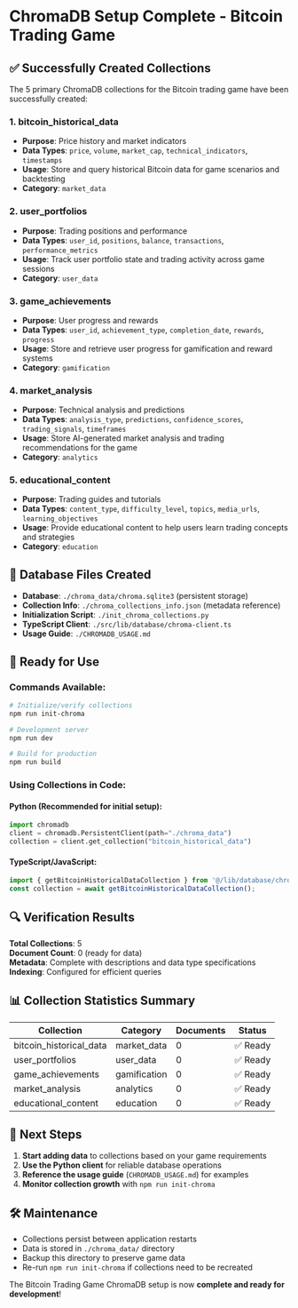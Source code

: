 # ChromaDB Setup Complete - Bitcoin Trading Game

## ✅ Successfully Created Collections

The 5 primary ChromaDB collections for the Bitcoin trading game have been successfully created:

### 1. **bitcoin_historical_data**
- **Purpose**: Price history and market indicators
- **Data Types**: `price`, `volume`, `market_cap`, `technical_indicators`, `timestamps`
- **Usage**: Store and query historical Bitcoin data for game scenarios and backtesting
- **Category**: `market_data`

### 2. **user_portfolios**
- **Purpose**: Trading positions and performance
- **Data Types**: `user_id`, `positions`, `balance`, `transactions`, `performance_metrics`
- **Usage**: Track user portfolio state and trading activity across game sessions
- **Category**: `user_data`

### 3. **game_achievements**
- **Purpose**: User progress and rewards
- **Data Types**: `user_id`, `achievement_type`, `completion_date`, `rewards`, `progress`
- **Usage**: Store and retrieve user progress for gamification and reward systems
- **Category**: `gamification`

### 4. **market_analysis**
- **Purpose**: Technical analysis and predictions
- **Data Types**: `analysis_type`, `predictions`, `confidence_scores`, `trading_signals`, `timeframes`
- **Usage**: Store AI-generated market analysis and trading recommendations for the game
- **Category**: `analytics`

### 5. **educational_content**
- **Purpose**: Trading guides and tutorials
- **Data Types**: `content_type`, `difficulty_level`, `topics`, `media_urls`, `learning_objectives`
- **Usage**: Provide educational content to help users learn trading concepts and strategies
- **Category**: `education`

## 📁 Database Files Created

- **Database**: `./chroma_data/chroma.sqlite3` (persistent storage)
- **Collection Info**: `./chroma_collections_info.json` (metadata reference)
- **Initialization Script**: `./init_chroma_collections.py`
- **TypeScript Client**: `./src/lib/database/chroma-client.ts`
- **Usage Guide**: `./CHROMADB_USAGE.md`

## 🚀 Ready for Use

### Commands Available:
```bash
# Initialize/verify collections
npm run init-chroma

# Development server
npm run dev

# Build for production
npm run build
```

### Using Collections in Code:

#### Python (Recommended for initial setup):
```python
import chromadb
client = chromadb.PersistentClient(path="./chroma_data")
collection = client.get_collection("bitcoin_historical_data")
```

#### TypeScript/JavaScript:
```typescript
import { getBitcoinHistoricalDataCollection } from '@/lib/database/chroma-client';
const collection = await getBitcoinHistoricalDataCollection();
```

## 🔍 Verification Results

**Total Collections**: 5  
**Document Count**: 0 (ready for data)  
**Metadata**: Complete with descriptions and data type specifications  
**Indexing**: Configured for efficient queries  

## 📊 Collection Statistics Summary

| Collection | Category | Documents | Status |
|------------|----------|-----------|--------|
| bitcoin_historical_data | market_data | 0 | ✅ Ready |
| user_portfolios | user_data | 0 | ✅ Ready |
| game_achievements | gamification | 0 | ✅ Ready |
| market_analysis | analytics | 0 | ✅ Ready |
| educational_content | education | 0 | ✅ Ready |

## 🎯 Next Steps

1. **Start adding data** to collections based on your game requirements
2. **Use the Python client** for reliable database operations
3. **Reference the usage guide** (`CHROMADB_USAGE.md`) for examples
4. **Monitor collection growth** with `npm run init-chroma`

## 🛠 Maintenance

- Collections persist between application restarts
- Data is stored in `./chroma_data/` directory
- Backup this directory to preserve game data
- Re-run `npm run init-chroma` if collections need to be recreated

The Bitcoin Trading Game ChromaDB setup is now **complete and ready for development**!